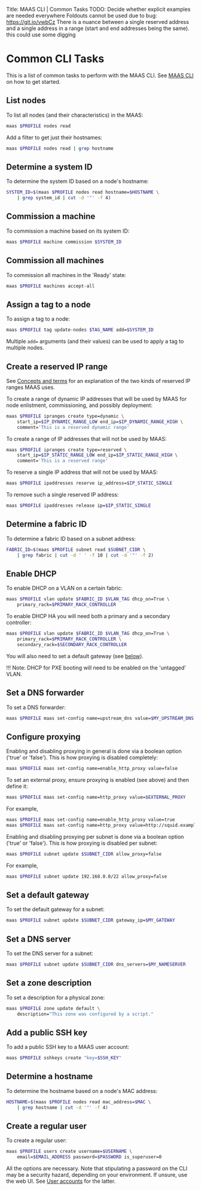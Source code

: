 Title: MAAS CLI | Common Tasks
TODO:  Decide whether explicit examples are needed everywhere
       Foldouts cannot be used due to bug: https://git.io/vwbCz
       There is a nuance between a single reserved address and a single address in a range (start and end addresses being the same). this could use some digging


# Common CLI Tasks

This is a list of common tasks to perform with the MAAS CLI. See
[MAAS CLI](manage-cli.md) on how to get started.


## List nodes

To list all nodes (and their characteristics) in the MAAS:

```bash
maas $PROFILE nodes read
```

Add a filter to get just their hostnames:

```bash
maas $PROFILE nodes read | grep hostname
```


## Determine a system ID

To determine the system ID based on a node's hostname:

```bash
SYSTEM_ID=$(maas $PROFILE nodes read hostname=$HOSTNAME \
	| grep system_id | cut -d '"' -f 4)
```


## Commission a machine

To commission a machine based on its system ID:

```bash
maas $PROFILE machine commission $SYSTEM_ID
```


## Commission all machines

To commission all machines in the 'Ready' state:

```bash
maas $PROFILE machines accept-all
```


## Assign a tag to a node

To assign a tag to a node:

```bash
maas $PROFILE tag update-nodes $TAG_NAME add=$SYSTEM_ID
```

Multiple `add=` arguments (and their values) can be used to apply a tag to
multiple nodes. 


## Create a reserved IP range

See
[Concepts and terms](intro-concepts.md#ip-ranges)
for an explanation of the two kinds of reserved IP ranges MAAS uses.

To create a range of dynamic IP addresses that will be used by MAAS for
node enlistment, commissioning, and possibly deployment:

```bash
maas $PROFILE ipranges create type=dynamic \
	start_ip=$IP_DYNAMIC_RANGE_LOW end_ip=$IP_DYNAMIC_RANGE_HIGH \
	comment='This is a reserved dynamic range'
```

To create a range of IP addresses that will not be used by MAAS:

```bash
maas $PROFILE ipranges create type=reserved \
	start_ip=$IP_STATIC_RANGE_LOW end_ip=$IP_STATIC_RANGE_HIGH \
	comment='This is a reserved range'
```

To reserve a single IP address that will not be used by MAAS:

```bash
maas $PROFILE ipaddresses reserve ip_address=$IP_STATIC_SINGLE
```

To remove such a single reserved IP address:

```bash
maas $PROFILE ipaddresses release ip=$IP_STATIC_SINGLE
```


## Determine a fabric ID

To determine a fabric ID based on a subnet address:

```bash
FABRIC_ID=$(maas $PROFILE subnet read $SUBNET_CIDR \
	| grep fabric | cut -d ' ' -f 10 | cut -d '"' -f 2)
```


## Enable DHCP

To enable DHCP on a VLAN on a certain fabric:

```bash
maas $PROFILE vlan update $FABRIC_ID $VLAN_TAG dhcp_on=True \
	primary_rack=$PRIMARY_RACK_CONTROLLER
```

To enable DHCP HA you will need both a primary and a secondary controller:

```bash
maas $PROFILE vlan update $FABRIC_ID $VLAN_TAG dhcp_on=True \
	primary_rack=$PRIMARY_RACK_CONTROLLER \
	secondary_rack=$SECONDARY_RACK_CONTROLLER 
```

You will also need to set a default gateway (see
[below][anchor__set-a-default-gateway]).

!!! Note: 
    DHCP for PXE booting will need to be enabled on the 'untagged' VLAN.


## Set a DNS forwarder

To set a DNS forwarder:

```bash
maas $PROFILE maas set-config name=upstream_dns value=$MY_UPSTREAM_DNS
```


## Configure proxying

Enabling and disabling proxying in general is done via a boolean option ('true'
or 'false'). This is how proxying is disabled completely:

```bash
maas $PROFILE maas set-config name=enable_http_proxy value=false
```

To set an external proxy, ensure proxying is enabled (see above) and then
define it:

```bash
maas $PROFILE maas set-config name=http_proxy value=$EXTERNAL_PROXY
```

For example,

```bash
maas $PROFILE maas set-config name=enable_http_proxy value=true
maas $PROFILE maas set-config name=http_proxy value=http://squid.example.com:3128/
```

Enabling and disabling proxying per subnet is done via a boolean option ('true'
or 'false'). This is how proxying is disabled per subnet:

```bash
maas $PROFILE subnet update $SUBNET_CIDR allow_proxy=false
```

For example,

```bash
maas $PROFILE subnet update 192.168.0.0/22 allow_proxy=false
```


## Set a default gateway

To set the default gateway for a subnet:

```bash
maas $PROFILE subnet update $SUBNET_CIDR gateway_ip=$MY_GATEWAY
```


## Set a DNS server

To set the DNS server for a subnet:

```bash
maas $PROFILE subnet update $SUBNET_CIDR dns_servers=$MY_NAMESERVER
```


## Set a zone description

To set a description for a physical zone:

```bash
maas $PROFILE zone update default \
	description="This zone was configured by a script."
```


## Add a public SSH key

To add a public SSH key to a MAAS user account:

```bash
maas $PROFILE sshkeys create "key=$SSH_KEY"
```


## Determine a hostname

To determine the hostname based on a node's MAC address:

```bash
HOSTNAME=$(maas $PROFILE nodes read mac_address=$MAC \
	| grep hostname | cut -d '"' -f 4)
```


## Create a regular user

To create a regular user:

```bash
maas $PROFILE users create username=$USERNAME \
	email=$EMAIL_ADDRESS password=$PASSWORD is_superuser=0
```

All the options are necessary. Note that stipulating a password on the CLI may
be a security hazard, depending on your environment. If unsure, use the web UI.
See [User accounts][manage-account] for the latter.


<!-- LINKS -->

[manage-cli]: manage-cli.md
[concepts-ipranges]: intro-concepts.md#ip-ranges
[manage-account]: manage-account.md
[anchor__set-a-default-gateway]: #set-a-default-gateway

